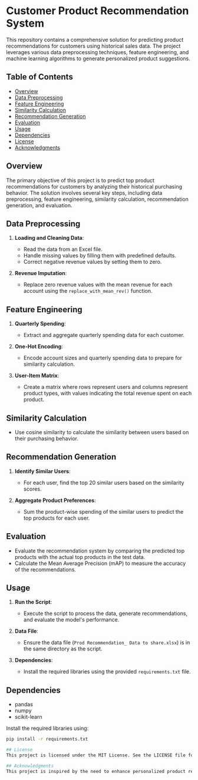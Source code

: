 # Customer Product Recommendation System

This repository contains a comprehensive solution for predicting product recommendations for customers using historical sales data. The project leverages various data preprocessing techniques, feature engineering, and machine learning algorithms to generate personalized product suggestions.

## Table of Contents

- [Overview](#overview)
- [Data Preprocessing](#data-preprocessing)
- [Feature Engineering](#feature-engineering)
- [Similarity Calculation](#similarity-calculation)
- [Recommendation Generation](#recommendation-generation)
- [Evaluation](#evaluation)
- [Usage](#usage)
- [Dependencies](#dependencies)
- [License](#license)
- [Acknowledgments](#acknowledgments)

## Overview

The primary objective of this project is to predict top product recommendations for customers by analyzing their historical purchasing behavior. The solution involves several key steps, including data preprocessing, feature engineering, similarity calculation, recommendation generation, and evaluation.

## Data Preprocessing

1. **Loading and Cleaning Data**:
    - Read the data from an Excel file.
    - Handle missing values by filling them with predefined defaults.
    - Correct negative revenue values by setting them to zero.

2. **Revenue Imputation**:
    - Replace zero revenue values with the mean revenue for each account using the `replace_with_mean_rev()` function.

## Feature Engineering

1. **Quarterly Spending**:
    - Extract and aggregate quarterly spending data for each customer.

2. **One-Hot Encoding**:
    - Encode account sizes and quarterly spending data to prepare for similarity calculation.

3. **User-Item Matrix**:
    - Create a matrix where rows represent users and columns represent product types, with values indicating the total revenue spent on each product.

## Similarity Calculation

- Use cosine similarity to calculate the similarity between users based on their purchasing behavior.

## Recommendation Generation

1. **Identify Similar Users**:
    - For each user, find the top 20 similar users based on the similarity scores.

2. **Aggregate Product Preferences**:
    - Sum the product-wise spending of the similar users to predict the top products for each user.

## Evaluation

- Evaluate the recommendation system by comparing the predicted top products with the actual top products in the test data.
- Calculate the Mean Average Precision (mAP) to measure the accuracy of the recommendations.

## Usage

1. **Run the Script**:
    - Execute the script to process the data, generate recommendations, and evaluate the model's performance.

2. **Data File**:
    - Ensure the data file (`Prod Recommendation_ Data to share.xlsx`) is in the same directory as the script.

3. **Dependencies**:
    - Install the required libraries using the provided `requirements.txt` file.

## Dependencies

- pandas
- numpy
- scikit-learn

Install the required libraries using:
```bash
pip install -r requirements.txt

## License
This project is licensed under the MIT License. See the LICENSE file for details.

## Acknowledgments
This project is inspired by the need to enhance personalized product recommendations for improved customer satisfaction using advanced data analysis techniques.

